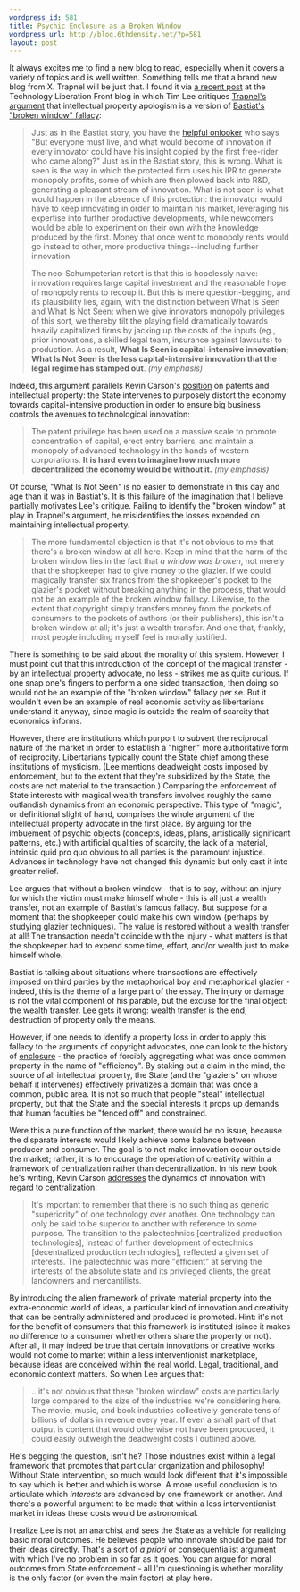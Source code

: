 ```yaml
--- 
wordpress_id: 581
title: Psychic Enclosure as a Broken Window
wordpress_url: http://blog.6thdensity.net/?p=581
layout: post
---
```

It always excites me to find a new blog to read, especially when it covers a variety of topics and is well written.  Something tells me that a brand new blog from X. Trapnel will be just that.  I found it via <a href="http://www.techliberation.com/archives/041244.php">a recent post</a> at the Technology Liberation Front blog in which Tim Lee critiques <a href="http://booksdofurnisharoom.blogspot.com/2006/11/my-correct-views-on-everything.html">Trapnel's argument</a> that intellectual property apologism is a version of <a href="http://bastiat.org/en/twisatwins.html#broken_window">Bastiat's "broken window" fallacy</a>:
<blockquote>Just as in the Bastiat story, you have the <a href="http://weblog.ipcentral.info/">helpful onlooker</a> who says "But everyone must live, and what would become of innovation if every innovator could have his insight copied by the first free-rider who came along?" Just as in the Bastiat story, this is wrong. What is seen is the way in which the protected firm uses his IPR to generate monopoly profits, some of which are then plowed back into R&D, generating a pleasant stream of innovation. What is not seen is what would happen in the absence of this protection: the innovator would have to keep innovating in order to maintain his market, leveraging his expertise into further productive developments, while newcomers would be able to experiment on their own with the knowledge produced by the first. Money that once went to monopoly rents would go instead to other, more productive things--including further innovation.

The neo-Schumpeterian retort is that this is hopelessly naive: innovation requires large capital investment and the reasonable hope of monopoly rents to recoup it. But this is mere question-begging, and its plausibility lies, again, with the distinction between What Is Seen and What Is Not Seen: when we give innovators monopoly privileges of this sort, we thereby tilt the playing field dramatically towards heavily capitalized firms by jacking up the costs of the inputs (eg., prior innovations, a skilled legal team, insurance against lawsuits) to production. As a result, <strong>What Is Seen is capital-intensive innovation; What Is Not Seen is the less capital-intensive innovation that the legal regime has stamped out</strong>. <em>(my emphasis)</em></blockquote>
Indeed, this argument parallels Kevin Carson's <a href="http://flag.blackened.net/daver/anarchism/iron_fist.html">position</a> on patents and intellectual property: the State intervenes to purposely distort the economy towards capital-intensive production in order to ensure big business controls the avenues to technological innovation:
<blockquote>The patent privilege has been used on a massive scale to promote concentration of capital, erect entry barriers, and maintain a monopoly of advanced technology in the hands of western corporations.  <strong>It is hard even to imagine how much more decentralized the economy would be without it.</strong> <em>(my emphasis)</em></blockquote>
<!--more-->Of course, "What Is Not Seen" is no easier to demonstrate in this day and age than it was in Bastiat's.  It is this failure of the imagination that I believe partially motivates Lee's critique.  Failing to identify the "broken window" at play in Trapnel's argument, he misidentifies the losses expended on maintaining intellectual property.
<blockquote>The more fundamental objection is that it's not obvious to me that there's a broken window at all here. Keep in mind that the harm of the broken window lies in the fact that <em>a window was broken</em>, not merely that the shopkeeper had to give money to the glazier. If we could magically transfer six francs from the shopkeeper's pocket to the glazier's pocket without breaking anything in the process, that would not be an example of the broken window fallacy. Likewise, to the extent that copyright simply transfers money from the pockets of consumers to the pockets of authors (or their publishers), this isn't a broken window at all; it's just a wealth transfer. And one that, frankly, most people including myself feel is morally justified.</blockquote>
There is something to be said about the morality of this system.  However, I must point out that this introduction of the concept of the magical transfer - by an intellectual property advocate, no less - strikes me as quite curious.  If one snap one's fingers to perform a one sided transaction, then doing so would not be an example of the "broken window" fallacy per se. But it wouldn't even be an example of real economic activity as libertarians understand it anyway, since magic is outside the realm of scarcity that economics informs.

However, there are institutions which purport to subvert the reciprocal nature of the market in order to establish a "higher," more authoritative form of reciprocity.  Libertarians typically count the State chief among these institutions of mysticism.  (Lee mentions deadweight costs imposed by enforcement, but to the extent that they're subsidized by the State, the costs are not material to the transaction.)  Comparing the enforcement of State interests with magical wealth transfers involves roughly the same outlandish dynamics from an economic perspective.  This type of "magic", or definitional slight of hand, comprises the whole argument of the intellectual property advocate in the first place. By arguing for the imbuement of psychic objects (concepts, ideas, plans, artistically significant patterns, etc.) with artificial qualities of scarcity, the lack of a material, intrinsic quid pro quo obvious to all parties is the paramount injustice.  Advances in technology have not changed this dynamic but only cast it into greater relief.

Lee argues that without a broken window - that is to say, without an injury for which the victim must make himself whole - this is all just a wealth transfer, not an example of Bastiat's famous fallacy.  But suppose for a moment that the shopkeeper could make his own window (perhaps by studying glazier techniques).  The value is restored without a wealth transfer at all!  The transaction needn't coincide with the injury - what matters is that the shopkeeper had to expend some time, effort, and/or wealth just to make himself whole.

Bastiat is talking about situations where transactions are effectively imposed on third parties by the metaphorical boy and metaphorical glazier - indeed, this is the theme of a large part of the essay.   The injury or damage is not the vital component of his parable, but the excuse for the final object: the wealth transfer.  Lee gets it wrong: wealth transfer is the end, destruction of property only the means.

However, if one needs to identify a property loss in order to apply this fallacy to the arguments of copyright advocates, one can look to the history of <a href="http://en.wikipedia.org/wiki/Enclosure">enclosure</a> - the practice of forcibly aggregating what was once common property in the name of "efficiency".  By staking out a claim in the mind, the source of all intellectual property, the State (and the "glaziers" on whose behalf it intervenes) effectively privatizes a domain that was once a common, public area.  It is not so much that people "steal" intellectual property, but that the State and the special interests it props up demands that human faculties be "fenced off" and constrained.

Were this a pure function of the market, there would be no issue, because the disparate interests would likely achieve some balance between producer and consumer.  The goal is to not make innovation occur outside the market; rather, it is to encourage the operation of creativity within a framework of centralization rather than decentralization.  In his new book he's writing, Kevin Carson <a href="http://mutualist.blogspot.com/2006/12/draft-chapter-on-decentralized.html">addresses</a> the dynamics of innovation with regard to centralization:
<blockquote>It's important to remember that there is no such thing as generic "superiority" of one technology over another. One technology can only be said to be superior to another with reference to some purpose. The transition to the paleotechnics [centralized production technologies], instead of further development of eotechnics [decentralized production technologies], reflected a given set of interests. The paleotechnic was more "efficient" at serving the interests of the absolute state and its privileged clients, the great landowners and mercantilists.</blockquote>
By introducing the alien framework of private material property into the extra-economic world of ideas, a particular kind of innovation and creativity that can be centrally administered and produced is promoted.  Hint: it's not for the benefit of consumers that this framework is instituted (since it makes no difference to a consumer whether others share the property or not).  After all, it may indeed be true that certain innovations or creative works would not come to market within a less interventionist marketplace, because ideas are conceived within the real world.  Legal, traditional, and economic context matters.  So when Lee argues that:
<blockquote>...it's not obvious that these "broken window" costs are particularly large compared to the size of the industries we're considering here. The movie, music, and book industries collectively generate tens of billions of dollars in revenue every year. If even a small part of that output is content that would otherwise not have been produced, it could easily outweigh the deadweight costs I outlined above.</blockquote>
He's begging the question, isn't he? Those industries exist within a legal framework that promotes that particular organization and philosophy!  Without State intervention, so much would look different that it's impossible to say which is better and which is worse.  A more useful conclusion is to articulate which <em>interests</em> are advanced by one framework or another.  And there's a powerful argument to be made that within a less interventionist market in ideas these costs would be astronomical.

I realize Lee is not an anarchist and sees the State as a vehicle for realizing basic moral outcomes.  He believes people who innovate should be paid for their ideas directly.  That's a sort of <em>a priori</em> or consequentialist argument with which I've no problem in so far as it goes.  You can argue for moral outcomes from State enforcement - all I'm questioning is whether morality is the only factor (or even the main factor) at play here.
